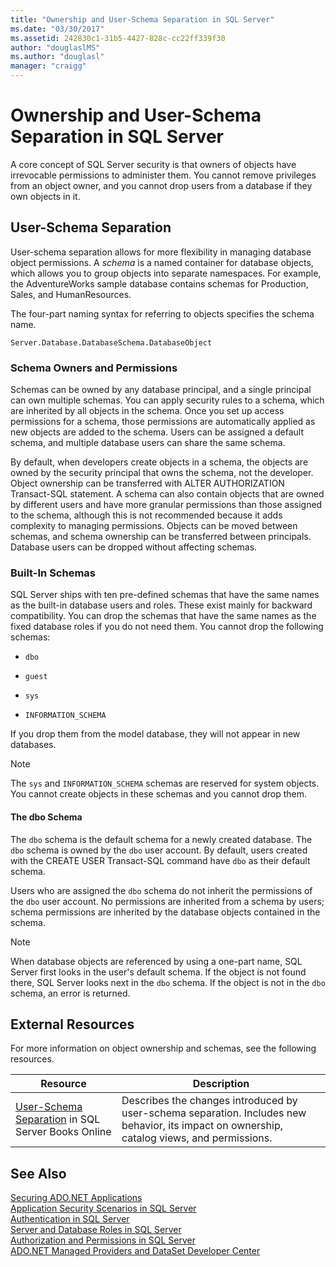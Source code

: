 ```yaml
---
title: "Ownership and User-Schema Separation in SQL Server"
ms.date: "03/30/2017"
ms.assetid: 242830c1-31b5-4427-828c-cc22ff339f30
author: "douglaslMS"
ms.author: "douglasl"
manager: "craigg"
---
```

# Ownership and User-Schema Separation in SQL Server
A core concept of SQL Server security is that owners of objects have irrevocable permissions to administer them. You cannot remove privileges from an object owner, and you cannot drop users from a database if they own objects in it.  
  
## User-Schema Separation  
 User-schema separation allows for more flexibility in managing database object permissions. A *schema* is a named container for database objects, which allows you to group objects into separate namespaces. For example, the AdventureWorks sample database contains schemas for Production, Sales, and HumanResources.  
  
 The four-part naming syntax for referring to objects specifies the schema name.  
  
```  
Server.Database.DatabaseSchema.DatabaseObject  
```  
  
### Schema Owners and Permissions  
 Schemas can be owned by any database principal, and a single principal can own multiple schemas. You can apply security rules to a schema, which are inherited by all objects in the schema. Once you set up access permissions for a schema, those permissions are automatically applied as new objects are added to the schema. Users can be assigned a default schema, and multiple database users can share the same schema.  
  
 By default, when developers create objects in a schema, the objects are owned by the security principal that owns the schema, not the developer. Object ownership can be transferred with ALTER AUTHORIZATION Transact-SQL statement. A schema can also contain objects that are owned by different users and have more granular permissions than those assigned to the schema, although this is not recommended because it adds complexity to managing permissions. Objects can be moved between schemas, and schema ownership can be transferred between principals. Database users can be dropped without affecting schemas.  
  
### Built-In Schemas  
 SQL Server ships with ten pre-defined schemas that have the same names as the built-in database users and roles. These exist mainly for backward compatibility. You can drop the schemas that have the same names as the fixed database roles if you do not need them. You cannot drop the following schemas:  
  
-   `dbo`  
  
-   `guest`  
  
-   `sys`  
  
-   `INFORMATION_SCHEMA`  
  
 If you drop them from the model database, they will not appear in new databases.  
  
> [!NOTE]
>  The `sys` and `INFORMATION_SCHEMA` schemas are reserved for system objects. You cannot create objects in these schemas and you cannot drop them.  
  
#### The dbo Schema  
 The `dbo` schema is the default schema for a newly created database. The `dbo` schema is owned by the `dbo` user account. By default, users created with the CREATE USER Transact-SQL command have `dbo` as their default schema.  
  
 Users who are assigned the `dbo` schema do not inherit the permissions of the `dbo` user account. No permissions are inherited from a schema by users; schema permissions are inherited by the database objects contained in the schema.  
  
> [!NOTE]
>  When database objects are referenced by using a one-part name, SQL Server first looks in the user's default schema. If the object is not found there, SQL Server looks next in the `dbo` schema. If the object is not in the `dbo` schema, an error is returned.  
  
## External Resources  
 For more information on object ownership and schemas, see the following resources.  
  
|Resource|Description|  
|--------------|-----------------|  
|[User-Schema Separation](http://msdn.microsoft.com/library/ms190387.aspx) in SQL Server Books Online|Describes the changes introduced by user-schema separation. Includes new behavior, its impact on ownership, catalog views, and permissions.|  
  
## See Also  
 [Securing ADO.NET Applications](../../../../../docs/framework/data/adonet/securing-ado-net-applications.md)  
 [Application Security Scenarios in SQL Server](../../../../../docs/framework/data/adonet/sql/application-security-scenarios-in-sql-server.md)  
 [Authentication in SQL Server](../../../../../docs/framework/data/adonet/sql/authentication-in-sql-server.md)  
 [Server and Database Roles in SQL Server](../../../../../docs/framework/data/adonet/sql/server-and-database-roles-in-sql-server.md)  
 [Authorization and Permissions in SQL Server](../../../../../docs/framework/data/adonet/sql/authorization-and-permissions-in-sql-server.md)  
 [ADO.NET Managed Providers and DataSet Developer Center](http://go.microsoft.com/fwlink/?LinkId=217917)
